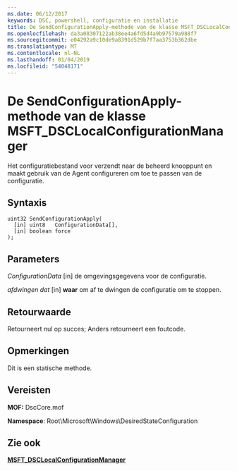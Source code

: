 ```yaml
---
ms.date: 06/12/2017
keywords: DSC, powershell, configuratie en installatie
title: De SendConfigurationApply-methode van de klasse MSFT_DSCLocalConfigurationManager
ms.openlocfilehash: da3a08307122ab38ee4a6fd5d4a9b97579a988f7
ms.sourcegitcommit: e04292a9c10de9a8391d529b7f7aa3753b362dbe
ms.translationtype: MT
ms.contentlocale: nl-NL
ms.lasthandoff: 01/04/2019
ms.locfileid: "54048171"
---
```

# <a name="sendconfigurationapply-method-of-the-msftdsclocalconfigurationmanager-class"></a>De SendConfigurationApply-methode van de klasse MSFT_DSCLocalConfigurationManager

Het configuratiebestand voor verzendt naar de beheerd knooppunt en maakt gebruik van de Agent configureren om toe te passen van de configuratie.

## <a name="syntax"></a>Syntaxis

```mof
uint32 SendConfigurationApply(
  [in] uint8   ConfigurationData[],
  [in] boolean force
);
```

## <a name="parameters"></a>Parameters

*ConfigurationData* \[in\] de omgevingsgegevens voor de configuratie.

*afdwingen dat* \[in\] **waar** om af te dwingen de configuratie om te stoppen.

## <a name="return-value"></a>Retourwaarde

Retourneert nul op succes; Anders retourneert een foutcode.

## <a name="remarks"></a>Opmerkingen

Dit is een statische methode.

## <a name="requirements"></a>Vereisten

**MOF:** DscCore.mof

**Namespace**: Root\Microsoft\Windows\DesiredStateConfiguration

## <a name="see-also"></a>Zie ook

[**MSFT_DSCLocalConfigurationManager**](msft-dsclocalconfigurationmanager.md)